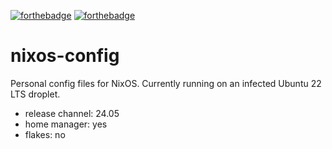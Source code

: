[![forthebadge](https://forthebadge.com/images/badges/0-percent-optimized.svg)](https://forthebadge.com)
[![forthebadge](https://forthebadge.com/images/badges/powered-by-electricity.svg)](https://forthebadge.com)

# nixos-config

Personal config files for NixOS.
Currently running on an infected Ubuntu 22 LTS droplet.

- release channel: 24.05
- home manager: yes
- flakes: no

